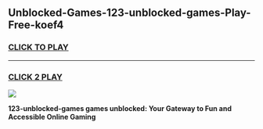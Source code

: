 
## Unblocked-Games-123-unblocked-games-Play-Free-koef4
<h3>
<a href="https://premium76.site?title=123-unblocked-games&ref=21A">CLICK TO PLAY</a></h3>
<hr>

<h3>
<a href="https://premium76.site?title=123-unblocked-games&ref=21A">CLICK 2 PLAY</a>
  
</h3>

<a href="https://premium76.site?title=123-unblocked-games&ref=21A"><img src="https://clearcache.store/games.png"></a>


**123-unblocked-games games unblocked: Your Gateway to Fun and Accessible Online Gaming**
